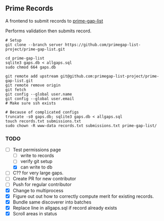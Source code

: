## Prime Records

A frontend to submit records to [prime-gap-list](https://github.com/primegap-list-project/prime-gap-list)

Performs validation then submits record.

```shell
# Setup
git clone --branch server https://github.com/primegap-list-project/prime-gap-list.git

cd prime-gap-list
sqlite3 gaps.db < allgaps.sql
sudo chmod 664 gaps.db

git remote add upstream git@github.com:primegap-list-project/prime-gap-list.git
git remote remove origin
git fetch
git config --global user.name
git config --global user.email
# Make sure ssh exists

# Because of complicated configs
truncate -s0 gaps.db; sqlite3 gaps.db < allgaps.sql
touch records.txt submissions.txt
sudo chown -R www-data records.txt submissions.txt prime-gap-list/
```

### TODO

* [ ] Test permissions page
  * [ ] write to records
  * [ ] verify git setup
  * [x] can write to db
* [ ] C?? for very large gaps.
* [ ] Create PR for new contributor
* [ ] Push for regular contributor
* [x] Change to multiprocess
* [x] Figure out out how to correctly compute merit for existing records.
* [x] Bundle same discoverer into batches
* [x] Replace line in allgaps.sql if record already exists
* [x] Scroll areas in status
